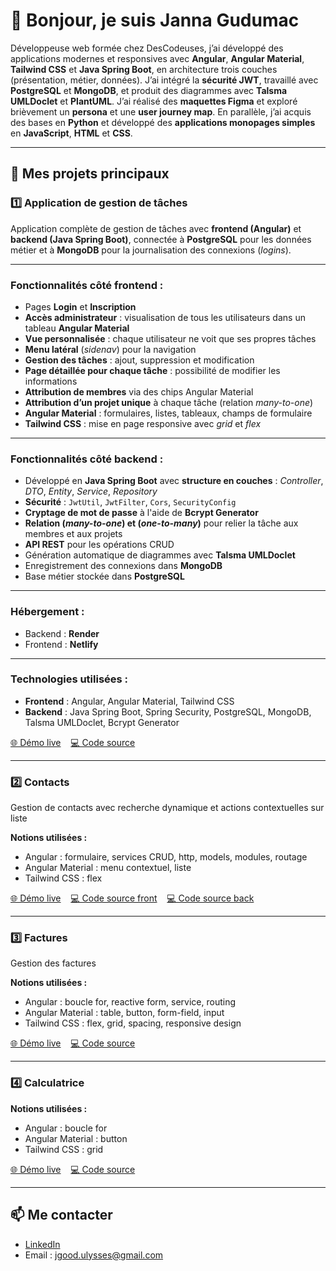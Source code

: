 # 👋 Bonjour, je suis Janna Gudumac

Développeuse web formée chez DesCodeuses, j’ai développé des applications modernes et responsives avec **Angular**, **Angular Material**, **Tailwind CSS** et **Java Spring Boot**, en architecture trois couches (présentation, métier, données).
J’ai intégré la **sécurité JWT**, travaillé avec **PostgreSQL** et **MongoDB**, et produit des diagrammes avec **Talsma UMLDoclet** et **PlantUML**.
J’ai réalisé des **maquettes Figma** et exploré brièvement un **persona** et une **user journey map**.
En parallèle, j’ai acquis des bases en **Python** et développé des **applications monopages simples** en **JavaScript**, **HTML** et **CSS**.

---

## 🌟 Mes projets principaux

### 1️⃣ **Application de gestion de tâches**

Application complète de gestion de tâches avec **frontend (Angular)** et **backend (Java Spring Boot)**, connectée à **PostgreSQL** pour les données métier et à **MongoDB** pour la journalisation des connexions (*logins*).

---

### **Fonctionnalités côté frontend** :

* Pages **Login** et **Inscription**
* **Accès administrateur** : visualisation de tous les utilisateurs dans un tableau **Angular Material**
* **Vue personnalisée** : chaque utilisateur ne voit que ses propres tâches
* **Menu latéral** (*sidenav*) pour la navigation
* **Gestion des tâches** : ajout, suppression et modification
* **Page détaillée pour chaque tâche** : possibilité de modifier les informations
* **Attribution de membres** via des chips Angular Material 
* **Attribution d’un projet unique** à chaque tâche (relation *many-to-one*)
* **Angular Material** : formulaires, listes, tableaux, champs de formulaire
* **Tailwind CSS** : mise en page responsive avec *grid* et *flex*

---

### **Fonctionnalités côté backend** :

* Développé en **Java Spring Boot** avec **structure en couches** : *Controller*, *DTO*, *Entity*, *Service*, *Repository*
* **Sécurité** : `JwtUtil`, `JwtFilter`, `Cors`, `SecurityConfig`
* **Cryptage de mot de passe** à l'aide de **Bcrypt Generator**
* **Relation (*many-to-one*) et (*one-to-many*)** pour relier la tâche aux membres et aux projets
* **API REST** pour les opérations CRUD
* Génération automatique de diagrammes avec **Talsma UMLDoclet**
* Enregistrement des connexions dans **MongoDB**
* Base métier stockée dans **PostgreSQL**

---

### **Hébergement** :

* Backend : **Render**
* Frontend : **Netlify**

---

### **Technologies utilisées** :

* **Frontend** : Angular, Angular Material, Tailwind CSS
* **Backend** : Java Spring Boot, Spring Security, PostgreSQL, MongoDB, Talsma UMLDoclet, Bcrypt Generator

[🌐 Démo live](https://todo-front25.netlify.app/) &nbsp;&nbsp; [💻 Code source](https://github.com/jannagudumac/todo-front)

---

### 2️⃣ **Contacts**
Gestion de contacts avec recherche dynamique et actions contextuelles sur liste

**Notions utilisées :**
- Angular : formulaire, services CRUD, http, models, modules, routage
- Angular Material : menu contextuel, liste
- Tailwind CSS : flex

[🌐 Démo live](https://descodeuses-contact-app7.netlify.app/) &nbsp;&nbsp; [💻 Code source front](https://github.com/jannagudumac/todo-front) &nbsp;&nbsp; [💻 Code source back](https://github.com/jannagudumac/todo-back)

---

### 3️⃣ **Factures**
Gestion des factures

**Notions utilisées :**
- Angular : boucle for, reactive form, service, routing
- Angular Material : table, button, form-field, input
- Tailwind CSS : flex, grid, spacing, responsive design

[🌐 Démo live](https://descodeuses-facture-app7.netlify.app/) &nbsp;&nbsp; [💻 Code source](https://github.com/jannagudumac/descodeuses-facture-app)

---

### 4️⃣ **Calculatrice**

**Notions utilisées :**
- Angular : boucle for
- Angular Material : button
- Tailwind CSS : grid

[🌐 Démo live](https://descodeuses-calculatrice-app7.netlify.app/) &nbsp;&nbsp; [💻 Code source](https://github.com/jannagudumac/descodeuses-calculatrice-app)
  
---

## 📫 Me contacter
- [LinkedIn](https://www.linkedin.com/in/jannagudumac/)
- Email : jgood.ulysses@gmail.com

